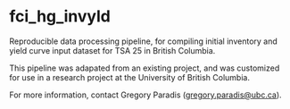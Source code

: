 # fci_hg_invyld

Reproducible data processing pipeline, for compiling initial inventory and yield curve input dataset for TSA 25 in British Columbia.

This pipeline was adapated from an existing project, and was customized for use in a research project at the University of British Columbia.

For more information, contact Gregory Paradis (gregory.paradis@ubc.ca).

